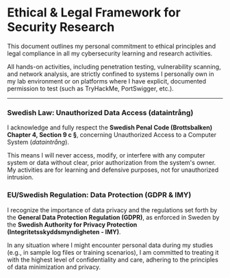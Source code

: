 # Ethical & Legal Framework for Security Research

This document outlines my personal commitment to ethical principles and legal compliance in all my cybersecurity learning and research activities.

All hands-on activities, including penetration testing, vulnerability scanning, and network analysis, are strictly confined to systems I personally own in my lab environment or on platforms where I have explicit, documented permission to test (such as TryHackMe, PortSwigger, etc.).

---

### **Swedish Law: Unauthorized Data Access (dataintrång)**

I acknowledge and fully respect the **Swedish Penal Code (Brottsbalken) Chapter 4, Section 9 c §**, concerning Unauthorized Access to a Computer System (*dataintrång*).

This means I will never access, modify, or interfere with any computer system or data without clear, prior authorization from the system's owner. My activities are for learning and defensive purposes, not for unauthorized intrusion.

### **EU/Swedish Regulation: Data Protection (GDPR & IMY)**

I recognize the importance of data privacy and the regulations set forth by the **General Data Protection Regulation (GDPR)**, as enforced in Sweden by the **Swedish Authority for Privacy Protection (Integritetsskyddsmyndigheten - IMY)**.

In any situation where I might encounter personal data during my studies (e.g., in sample log files or training scenarios), I am committed to treating it with the highest level of confidentiality and care, adhering to the principles of data minimization and privacy.
